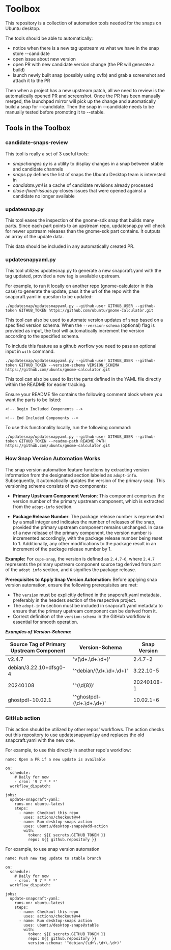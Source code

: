 # Toolbox

This repository is a collection of automation tools needed for the snaps on Ubuntu desktop.

The tools should be able to automatically:
- notice when there is a new tag upstream vs what we have in the snap store --candidate
- open issue about new version
- open PR with new candidate version change (the PR will generate a build)
- launch newly built snap (possibly using xvfb) and grab a screenshot and attach it to the PR

Then when a project has a new upstream patch, all we need to review is the automatically opened PR and screenshot.
Once the PR has been manually merged, the launchpad mirror will pick up the change and automatically build a snap for --candidate.
Then the snap in --candidate needs to be manually tested before promoting it to --stable.


## Tools in the Toolbox

### candidate-snaps-review

This tool is really a set of 3 useful tools:
* _snapchanges.py_ is a utility to display changes in a snap between stable and candidate channels
* _snaps.py_ defines the list of snaps the Ubuntu Desktop team is interested in
* _candidate.yml_ is a cache of candidate revisions already processed
* _close-fixed-issues.py_ closes issues that were opened against a candidate no longer available

### updatesnap.py
This tool eases the inspection of the gnome-sdk snap that builds many parts. Since each part points to an upstream repo, updatesnap.py will check for newer upstream releases than the gnome-sdk part contains. It outputs an array of the update data.

This data should be included in any automatically created PR.

### updatesnapyaml.py
This tool utilizes updatesnap.py to generate a new snapcraft.yaml with the tag updated, provided a new tag is available upstream.

For example, to run it locally on another repo (gnome-calculator in this case) to generate the update, pass it the url of the repo with the snapcraft.yaml in quesiton to be updated:

```
./updatesnap/updatesnapyaml.py --github-user GITHUB_USER --github-token GITHUB_TOKEN https://github.com/ubuntu/gnome-calculator.git
```

This tool can also be used to automate version updates of snap based on a specified version schema.
When the `--version-schema` (optional) flag is provided as input, the tool will automatically increment the version according to the specified schema.

To include this feature as a github worflow you need to pass an optional input in `with` command.

```
./updatesnap/updatesnapyaml.py --github-user GITHUB_USER --github-token GITHUB_TOKEN --version-schema VERSION_SCHEMA https://github.com/ubuntu/gnome-calculator.git
```

This tool can also be used to list the parts defined in the YAML file directly within the README for easier tracking.

Ensure your README file contains the following comment block where you want the parts to be listed:
```
<!-- Begin Included Components -->

<!-- End Included Components -->
```

To use this functionality locally, run the following command:
```
./updatesnap/updatesnapyaml.py --github-user GITHUB_USER --github-token GITHUB_TOKEN --readme-path README_PATH https://github.com/ubuntu/gnome-calculator.git
```

### How Snap Version Automation Works

The snap version automation feature functions by extracting version information from the designated section labeled as `adopt-info`. Subsequently, it automatically updates the version of the primary snap. This versioning scheme consists of two components:

- **Primary Upstream Component Version**: This component comprises the version number of the primary upstream component, which is extracted from the `adopt-info` section.

- **Package Release Number**: The package release number is represented by a small integer and indicates the number of releases of the snap, provided the primary upstream component remains unchanged. In case of a new release of the primary component, the version number is incremented accordingly, with the package release number being reset to 1. Additionally, any other modifications to the package result in an increment of the package release number by 1.

**Example:**
For `cups-snap`, the version is defined as `2.4.7-6`, where `2.4.7` represents the primary upstream component source tag derived from part of the `adopt info` section, and `6` signifies the package release.

**Prerequisites to Apply Snap Version Automation:**
Before applying snap version automation, ensure the following prerequisites are met:

- The `version` must be explicitly defined in the snapcraft.yaml metadata, preferably in the headers section of the respective project.
- The `adopt-info` section must be included in snapcraft.yaml metadata to ensure that the primary upstream component can be derived from it.
- Correct definition of the `version-schema` in the GitHub workflow is essential for smooth operation.

***Examples of Version-Schema:***

| Source Tag of Primary Upstream Component | Version-Schema | Snap Version |
|----------|----------|----------|
| v2.4.7 | 'v(\d+\.\d+\.\d+)' | 2.4.7-2 |
| debian/3.22.10+dfsg0-4 | '^debian/(\d+\.\d+\.\d+)' | 3.22.10-5 |
| 20240108 | '^(\d{8})' | 20240108-1 |
| ghostpdl-10.02.1 | '^ghostpdl-(\d+\.\d+\.\d+)' | 10.02.1-6 |

### GitHub action
This action should be utilized by other repos' workflows. The action checks out this repository to use updatesnapyaml.py and replaces the old snapcraft.yaml with the new one.

For example, to use this directly in another repo's workflow:

```
name: Open a PR if a new update is available

on:
  schedule:
    # Daily for now
    - cron: '9 7 * * *'
  workflow_dispatch:

jobs:
  update-snapcraft-yaml:
    runs-on: ubuntu-latest
    steps:
      - name: Checkout this repo
        uses: actions/checkout@v4
      - name: Run desktop-snaps action
        uses: ubuntu/desktop-snaps@add-action
        with:
          token: ${{ secrets.GITHUB_TOKEN }}
          repo: ${{ github.repository }}
```

For example, to use snap version automation
```
name: Push new tag update to stable branch

on:
  schedule:
    # Daily for now
    - cron: '9 7 * * *'
  workflow_dispatch:

jobs:
  update-snapcraft-yaml:
    runs-on: ubuntu-latest
    steps:
      - name: Checkout this repo
        uses: actions/checkout@v4
      - name: Run desktop-snaps action  
        uses: ubuntu/desktop-snaps@stable
        with:
          token: ${{ secrets.GITHUB_TOKEN }}
          repo: ${{ github.repository }}
          version-schema: '^debian/(\d+\.\d+\.\d+)'
```
